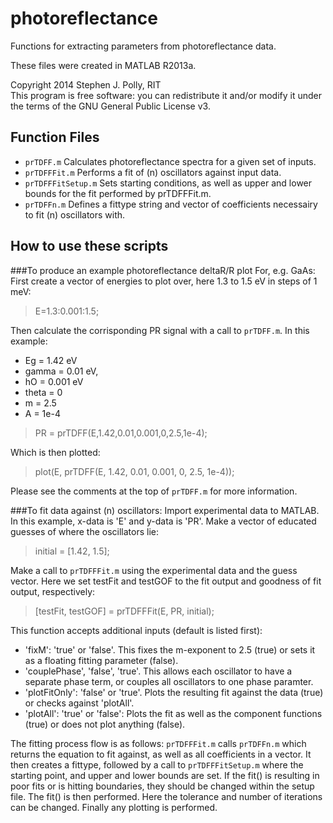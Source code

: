 photoreflectance
================

Functions for extracting parameters from photoreflectance data.

These files were created in MATLAB R2013a.

Copyright 2014 Stephen J. Polly, RIT  
This program is free software: you can redistribute it and/or modify
it under the terms of the GNU General Public License v3.

Function Files
--------------

* `prTDFF.m` Calculates photoreflectance spectra for a given set of inputs.
* `prTDFFFit.m` Performs a fit of (n) oscillators against input data.
* `prTDFFFitSetup.m` Sets starting conditions, as well as upper and lower bounds for the fit performed by prTDFFFit.m.
* `prTDFFn.m` Defines a fittype string and vector of coefficients necessairy to fit (n) oscillators with.

How to use these scripts
------------------------

###To produce an example photoreflectance deltaR/R plot 
For, e.g. GaAs:  
First create a vector of energies to plot over, here 1.3 to 1.5 eV in steps of 1 meV:

>E=1.3:0.001:1.5;

Then calculate the corrisponding PR signal with a call to `prTDFF.m`. In this example:
* Eg = 1.42 eV
* gamma = 0.01 eV,
* hO = 0.001 eV
* theta = 0
* m = 2.5
* A = 1e-4

>PR = prTDFF(E,1.42,0.01,0.001,0,2.5,1e-4);

Which is then plotted:

>plot(E, prTDFF(E, 1.42, 0.01, 0.001, 0, 2.5, 1e-4));

Please see the comments at the top of `prTDFF.m` for more information.

###To fit data against (n) oscillators:
Import experimental data to MATLAB. In this example, x-data is 'E' and y-data is 'PR'.
Make a vector of educated guesses of where the oscillators lie:

>initial = [1.42, 1.5];

Make a call to `prTDFFFit.m` using the experimental data and the guess vector. Here we set testFit and testGOF to the fit output and goodness of fit output, respectively:

>[testFit, testGOF] = prTDFFFit(E, PR, initial);

This function accepts additional inputs (default is listed first):
* 'fixM': 'true' or 'false'. This fixes the m-exponent to 2.5 (true) or sets it as a floating fitting parameter (false).
* 'couplePhase', 'false', 'true'. This allows each oscillator to have a separate phase term, or couples all oscillators to one phase paramter.
* 'plotFitOnly': 'false' or 'true'. Plots the resulting fit against the data (true) or checks against 'plotAll'.
* 'plotAll': 'true' or 'false': Plots the fit as well as the component functions (true) or does not plot anything (false).

The fitting process flow is as follows:
`prTDFFFit.m` calls `prTDFFn.m` which returns the equation to fit against, as well as all coefficients in a vector. 
It then creates a fittype, followed by a call to `prTDFFFitSetup.m` where the starting point, and upper and lower bounds
are set. If the fit() is resulting in poor fits or is hitting boundaries, they should be changed within the setup file.
The fit() is then performed. Here the tolerance and number of iterations can be changed. Finally any plotting is
performed.

